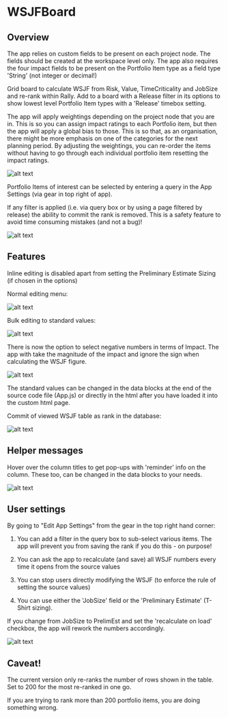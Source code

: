WSJFBoard
=========================

## Overview

The app relies on custom fields to be present on each project node. The fields should be created at the workspace level only. The app also requires the four impact fields to be present on the Portfolio Item type as a field type 'String' (not integer or decimal!)

Grid board to calculate WSJF from Risk, Value, TimeCriticality and JobSize and re-rank within Rally.  Add to a board with a Release filter in its options to show lowest level Portfolio Item types with a 'Release' timebox setting.

The app will apply weightings depending on the project node that you are in. This is so you can assign impact ratings to each Portfolio item, but then the app will apply a global bias to those. This is so that, as an organisation, there might be more emphasis on one of the categories for the next planning period. By adjusting the weightings, you can re-order the items without having to go through each individual portfolio item resetting the impact ratings.

![alt text](https://github.com/nikantonelli/WSJFBoard/blob/FiveVariable/images/sliders.png)

Portfolio Items of interest can be selected by entering a query in the App Settings (via gear in top right of app).

If any filter is applied (i.e. via query box or by using a page filtered by release) the ability to commit the rank is removed. This is a safety feature to avoid time consuming mistakes (and not a bug)!

![alt text](https://github.com/nikantonelli/WSJFBoard/blob/FiveVariable/images/allcolumns.png)

## Features

Inline editing is disabled apart from setting the Preliminary Estimate Sizing (if chosen in the options)

Normal editing menu:

![alt text](https://github.com/nikantonelli/WSJFBoard/blob/master/images/normal%20edit%20menu.jpg)

Bulk editing to standard values:

![alt text](https://github.com/nikantonelli/WSJFBoard/blob/FiveVariable/images/Bulk%20edit%20menu.png)

There is now the option to select negative numbers in terms of Impact. The app with take the magnitude of the impact and ignore the sign when calculating the WSJF figure.

![alt text](https://github.com/nikantonelli/WSJFBoard/blob/FiveVariable/images/fibonacci.png)

The standard values can be changed in the data blocks at the end of the source code file (App.js) or directly in the html after you have loaded it into the custom html page.

Commit of viewed WSJF table as rank in the database:

![alt text](https://github.com/nikantonelli/WSJFBoard/blob/master/images/set%20global%20rank.jpg)


## Helper messages

Hover over the column titles to get pop-ups with 'reminder' info on the column. These too, can be changed in the data blocks to your needs.

![alt text](https://github.com/nikantonelli/WSJFBoard/blob/master/images/hoverhelp.png)

## User settings

By going to "Edit App Settings" from the gear in the top right hand corner:

1. You can add a filter in the query box to sub-select various items. The app will prevent you from saving the rank if you do this - on purpose!

2. You can ask the app to recalculate (and save) all WSJF numbers every time it opens from the source values

3. You can stop users directly modifying the WSJF (to enforce the rule of setting the source values)

4. You can use either the 'JobSize' field or the 'Preliminary Estimate' (T-Shirt sizing).

If you change from JobSize to PrelimEst and set the 'recalculate on load' checkbox, the app will rework the numbers accordingly.

![alt text](https://github.com/nikantonelli/WSJFBoard/blob/master/images/options.png)

## Caveat!

The current version only re-ranks the number of rows shown in the table. Set to 200 for the most re-ranked in one go.

If you are trying to rank more than 200 portfolio items, you are doing something wrong.

